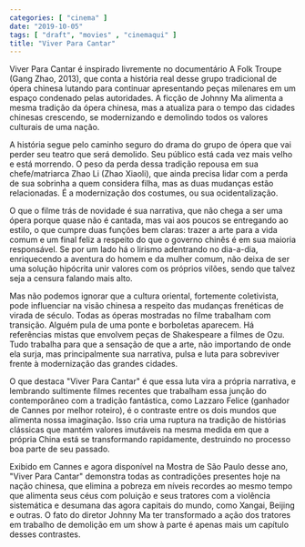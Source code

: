 ```yaml
---
categories: [ "cinema" ]
date: "2019-10-05"
tags: [ "draft", "movies" , "cinemaqui" ]
title: "Viver Para Cantar"
---
```

Viver Para Cantar é inspirado livremente no documentário A Folk Troupe
(Gang Zhao, 2013), que conta a história real desse grupo tradicional de
ópera chinesa lutando para continuar apresentando peças milenares em
um espaço condenado pelas autoridades. A ficção de Johnny Ma alimenta
a mesma tradição da ópera chinesa, mas a atualiza para o tempo das
cidades chinesas crescendo, se modernizando e demolindo todos os valores
culturais de uma nação.

A história segue pelo caminho seguro do drama do grupo de ópera que
vai perder seu teatro que será demolido. Seu público está cada vez
mais velho e está morrendo. O peso da perda dessa tradição repousa em
sua chefe/matriarca Zhao Li (Zhao Xiaoli), que ainda precisa lidar com a
perda de sua sobrinha a quem considera filha, mas as duas mudanças estão
relacionadas. É a modernização dos costumes, ou sua ocidentalização.

O que o filme trás de novidade é sua narrativa, que não chega a ser
uma ópera porque quase não é cantada, mas vai aos poucos se entregando
ao estilo, o que cumpre duas funções bem claras: trazer a arte para
a vida comum e um final feliz a respeito do que o governo chinês é
em sua maioria responsável. Se por um lado há o lirismo adentrando no
dia-a-dia, enriquecendo a aventura do homem e da mulher comum, não deixa
de ser uma solução hipócrita unir valores com os próprios vilões,
sendo que talvez seja a censura falando mais alto.

Mas não podemos ignorar que a cultura oriental, fortemente coletivista,
pode influenciar na visão chinesa a respeito das mudanças frenéticas
de virada de século. Todas as óperas mostradas no filme trabalham
com transição. Alguém pula de uma ponte e borboletas aparecem. Há
referências mistas que envolvem peças de Shakespeare a filmes de
Ozu. Tudo trabalha para que a sensação de que a arte, não importando
de onde ela surja, mas principalmente sua narrativa, pulsa e luta para
sobreviver frente à modernização das grandes cidades.

O que destaca "Viver Para Cantar" é que essa luta vira a própria
narrativa, e lembrando sultimente filmes recentes que trabalham essa
junção do contemporâneo com a tradição fantástica, como Lazzaro
Felice (ganhador de Cannes por melhor roteiro), é o contraste entre os
dois mundos que alimenta nossa imaginação. Isso cria uma ruptura na
tradição de histórias clássicas que mantém valores imutáveis na
mesma medida em que a própria China está se transformando rapidamente,
destruindo no processo boa parte de seu passado.

Exibido em Cannes e agora disponível na Mostra de São Paulo desse
ano, "Viver Para Cantar" demonstra todas as contradições presentes
hoje na nação chinesa, que elimina a pobreza em níveis recordes ao
mesmo tempo que alimenta seus céus com poluição e seus tratores com
a violência sistemática e desumana das agora capitais do mundo, como
Xangai, Beijing e outras. O fato do diretor Johnny Ma ter transformado
a ação dos tratores em trabalho de demolição em um show à parte é
apenas mais um capítulo desses contrastes.
